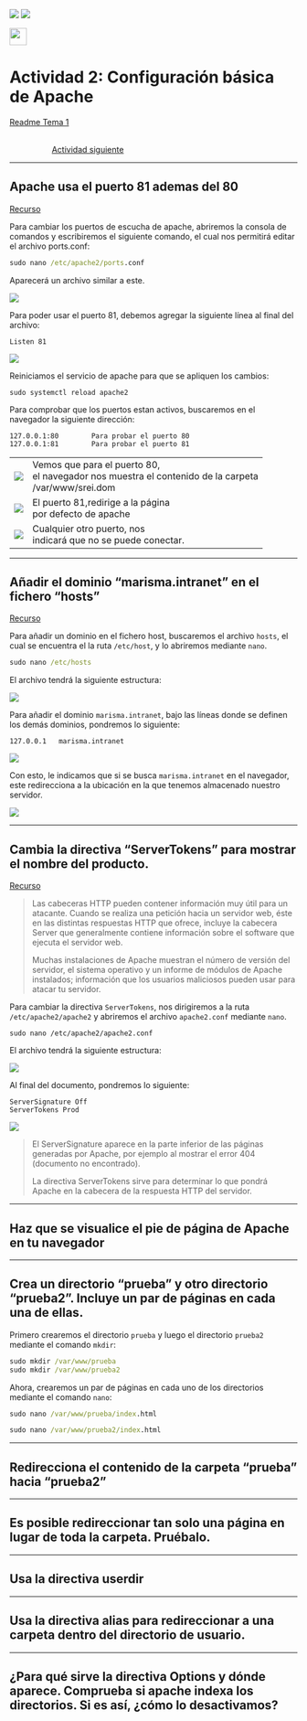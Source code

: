 ![](/.resGen/_bannerD.png#gh-dark-mode-only)
![](/.resGen/_bannerL.png#gh-light-mode-only)

<a href="/Tema1/readme.md"><img src="/.resGen/_back.svg" width="30"></a>

# Actividad 2: Configuración básica de Apache

[Readme Tema 1](/Tema1/readme.md)

&emsp;&emsp;&emsp;&emsp;&emsp;&emsp;&emsp;&emsp;&emsp;&emsp;&emsp;&emsp;&emsp;&emsp;&emsp;&emsp;&emsp;&emsp;&emsp;&emsp;&emsp;&emsp;&emsp;&emsp;&emsp;&emsp;&emsp;&emsp;&emsp;&emsp;&emsp;&emsp;&emsp;&emsp;&emsp;&emsp;&emsp;&emsp;&emsp;&emsp;&emsp;
[Actividad siguiente](1.2.md)

---
## Apache usa el puerto 81 ademas del 80

[Recurso](https://www.tecmint.com/change-apache-port-in-linux/)

Para cambiar los puertos de escucha de apache, abriremos la consola de comandos y escribiremos el siguiente comando, el cual nos permitirá editar el archivo ports.conf:

``` cmd
sudo nano /etc/apache2/ports.conf
```

Aparecerá un archivo similar a este.

![](res/1.2/1.png)

Para poder usar el puerto 81, debemos agregar la siguiente línea al final del archivo:

```
Listen 81
```

![](res/1.2/2.png)

Reiniciamos el servicio de apache para que se apliquen los cambios:

```
sudo systemctl reload apache2
```


Para comprobar que los puertos estan activos, buscaremos en el navegador la siguiente dirección:

```
127.0.0.1:80        Para probar el puerto 80
127.0.0.1:81        Para probar el puerto 81
```

|  |  |
| --- | --- |
| ![](res/1.2/3.png) |  Vemos que para el puerto 80,<br>el navegador nos muestra el contenido de la carpeta<br>/var/www/srei.dom |
| ![](res/1.2/4.png) |  El puerto 81,redirige a la página<br>por defecto de apache |
| ![](res/1.2/5.png) | Cualquier otro puerto, nos<br>indicará que no se puede conectar. |

---

## Añadir el dominio “marisma.intranet” en el fichero “hosts”

[Recurso](https://www.btactic.com/editar-y-modificar-archivo-hosts-en-linux/)

Para añadir un dominio en el fichero host, buscaremos el archivo `hosts`, el cual se encuentra el la ruta `/etc/host`, y lo abriremos mediante `nano`.

``` cmd
sudo nano /etc/hosts
```

El archivo tendrá la siguiente estructura:

![](res/1.2/6.png)

Para añadir el dominio `marisma.intranet`, bajo las líneas donde se definen los demás dominios, pondremos lo siguiente:

```
127.0.0.1   marisma.intranet
```

![](res/1.2/7.png)

Con esto, le indicamos que si se busca `marisma.intranet` en el navegador, este redirecciona a la ubicación en la que tenemos almacenado nuestro servidor.

![](res/1.2/8.png)

---

## Cambia la directiva “ServerTokens” para mostrar el nombre del producto.

[Recurso](https://medium.com/guayoyo/hardening-asegurando-apache-abc52f87d750)

> Las cabeceras HTTP pueden contener información muy útil para un atacante. Cuando se realiza una petición hacia un servidor web, éste en las distintas respuestas HTTP que ofrece, incluye la cabecera Server que generalmente contiene información sobre el software que ejecuta el servidor web.
>
> Muchas instalaciones de Apache muestran el número de versión del servidor, el sistema operativo y un informe de módulos de Apache instalados; información que los usuarios maliciosos pueden usar para atacar tu servidor.

Para cambiar la directiva `ServerTokens`, nos dirigiremos a la ruta `/etc/apache2/apache2` y abriremos el archivo `apache2.conf` mediante `nano`.

```
sudo nano /etc/apache2/apache2.conf
```

El archivo tendrá la siguiente estructura:

![](res/1.2/9.png)

Al final del documento, pondremos lo siguiente:

```
ServerSignature Off
ServerTokens Prod
```

![](res/1.2/10.png)

> El ServerSignature aparece en la parte inferior de las páginas generadas por Apache, por ejemplo al mostrar el error 404 (documento no encontrado).
>
> La directiva ServerTokens sirve para determinar lo que pondrá Apache en la cabecera de la respuesta HTTP del servidor.

---

## Haz que se visualice el pie de página de Apache en tu navegador



---

## Crea un directorio “prueba” y otro directorio “prueba2”. Incluye un par de páginas en cada una de ellas.

Primero crearemos el directorio `prueba` y luego el directorio `prueba2` mediante el comando `mkdir`:

``` cmd
sudo mkdir /var/www/prueba
sudo mkdir /var/www/prueba2
```

Ahora, crearemos un par de páginas en cada uno de los directorios mediante el comando `nano`:

``` cmd
sudo nano /var/www/prueba/index.html

```

``` cmd
sudo nano /var/www/prueba2/index.html
```

---

## Redirecciona el contenido de la carpeta “prueba” hacia “prueba2”
	
---

## Es posible redireccionar tan solo una página en lugar de toda la carpeta. Pruébalo.
	
---

## Usa la directiva userdir
	
---

## Usa la directiva alias para redireccionar a una carpeta dentro del directorio de usuario.
	
---

## ¿Para qué sirve la directiva Options y dónde aparece. Comprueba si apache indexa los directorios. Si es así, ¿cómo lo desactivamos?

